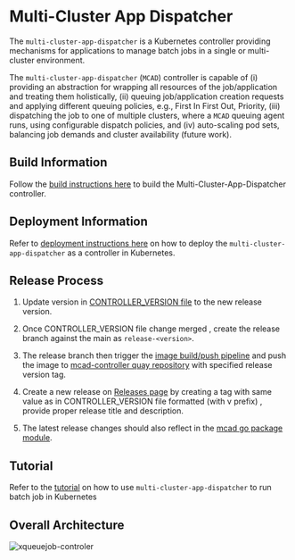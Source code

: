 Multi-Cluster App Dispatcher
==

The `multi-cluster-app-dispatcher` is a Kubernetes controller providing mechanisms for applications to manage batch jobs in a single or multi-cluster environment.

The `multi-cluster-app-dispatcher` (`MCAD`) controller is capable of (i) providing an abstraction for wrapping all resources of the job/application and treating them holistically, (ii) queuing job/application creation requests and applying different queuing policies, e.g., First In First Out, Priority, (iii) dispatching the job to one of multiple clusters, where a `MCAD` queuing agent runs, using configurable dispatch policies, and (iv) auto-scaling pod sets, balancing job demands and cluster availability (future work).


## Build Information

Follow the [build instructions here](./doc/build/build.md) to build the Multi-Cluster-App-Dispatcher controller.

## Deployment Information

Refer to [deployment instructions here](./doc/deploy/deployment.md) on how to deploy the `multi-cluster-app-dispatcher` as a controller in Kubernetes.


## Release Process

1. Update version in [CONTROLLER_VERSION file](https://github.com/project-codeflare/multi-cluster-app-dispatcher/blob/main/CONTROLLER_VERSION) to the new release version.

2. Once CONTROLLER_VERSION file change merged , create the release branch against the main as `release-<version>`.

3. The release branch then trigger the [image build/push pipeline](https://app.travis-ci.com/github/project-codeflare/multi-cluster-app-dispatcher/branches) and push the image to [mcad-controller quay repository](https://quay.io/repository/project-codeflare/mcad-controller?tab=tags) with specified release version tag.

4. Create a new release on [Releases page](https://github.com/project-codeflare/multi-cluster-app-dispatcher/releases) by creating a tag with same value as in CONTROLLER_VERSION file formatted (with v prefix) , provide proper release title and description.

5. The latest release changes should also reflect in the [mcad go package module](https://pkg.go.dev/github.com/project-codeflare/multi-cluster-app-dispatcher).

## Tutorial

Refer to the [tutorial](./doc/usage/tutorial.md) on how to use `multi-cluster-app-dispatcher` to run batch job in Kubernetes

## Overall Architecture

![xqueuejob-controler](doc/images/xqueuejob-controller.png)

